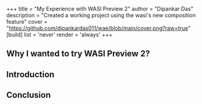 
+++
title = "My Experience with WASI Preview 2"
author = "Dipankar Das"
description = "Created a working project using the wasi's new composition feature"
cover = "https://github.com/dipankardas011/wae/blob/main/cover.png?raw=true"
[build]
  list = 'never'
  render = 'always'
+++

## Why I wanted to try WASI Preview 2?


## Introduction


## Conclusion

